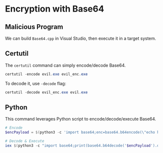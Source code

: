 # Encryption with Base64

## Malicious Program

We can build `Base64.cpp` in Visual Studio, then execute it in a target system.

## Certutil

The `certutil` command can simply encode/decode Base64.

```powershell
certutil -encode evil.exe evil_enc.exe
```

To decode it, use `-decode` flag:

```powershell
certutil -decode evil_enc.exe evil.exe
```

## Python

This command leverages Python script to encode/decode/execute Base64.

```powershell
# Encode
$encPayload = $(python3 -c 'import base64;enc=base64.b64encode(\"echo hello\".encode());print(enc.decode())')

# Decode & Execute
iex $(python3 -c "import base64;print(base64.b64decode('$encPayload').decode())")
```